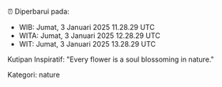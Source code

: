 ⏰ Diperbarui pada:
- WIB: Jumat, 3 Januari 2025 11.28.29 UTC
- WITA: Jumat, 3 Januari 2025 12.28.29 UTC
- WIT: Jumat, 3 Januari 2025 13.28.29 UTC

Kutipan Inspiratif:
"Every flower is a soul blossoming in nature."


Kategori: nature

